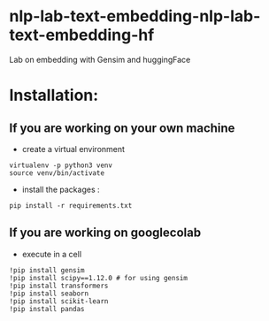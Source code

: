 # nlp-lab-text-embedding-nlp-lab-text-embedding-hf
Lab on embedding with Gensim and huggingFace

# Installation:

## If you are working on your own machine

- create a virtual environment

```
virtualenv -p python3 venv
source venv/bin/activate
```

- install the packages : 
```
pip install -r requirements.txt
```

## If you are working on googlecolab

- execute in a cell 
```
!pip install gensim
!pip install scipy==1.12.0 # for using gensim
!pip install transformers
!pip install seaborn
!pip install scikit-learn
!pip install pandas
```


